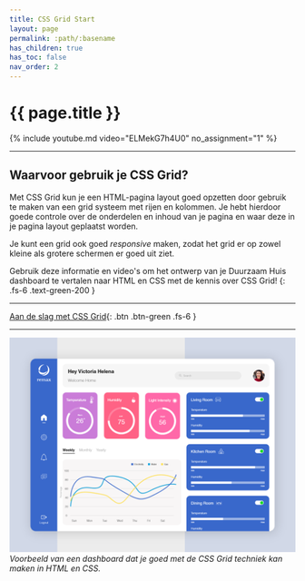 ```yaml
---
title: CSS Grid Start
layout: page
permalink: :path/:basename
has_children: true
has_toc: false
nav_order: 2
---
```


# {{ page.title }}

{% include youtube.md video="ELMekG7h4U0" no_assignment="1" %}

---

## Waarvoor gebruik je CSS Grid?
Met CSS Grid kun je een HTML-pagina layout goed opzetten door gebruik te maken van een grid systeem met rijen en kolommen.
Je hebt hierdoor goede controle over de onderdelen en inhoud van je pagina en waar deze in je pagina layout geplaatst worden.

Je kunt een grid ook goed *responsive* maken, zodat het grid er op zowel kleine als grotere schermen er goed uit ziet.

Gebruik deze informatie en video's om het ontwerp van je Duurzaam Huis dashboard te vertalen naar HTML en CSS met de kennis over CSS Grid!
{: .fs-6 .text-green-200 }

---
[Aan de slag met CSS Grid](1-grid-container){: .btn .btn-green .fs-6 }

---

![Dashboard](images/dashboard3.png)
*Voorbeeld van een dashboard dat je goed met de CSS Grid techniek kan maken in HTML en CSS.*








